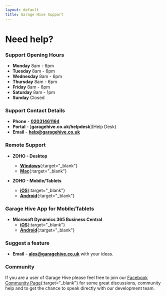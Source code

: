 ```yaml
---
layout: default
title: Garage Hive Support
---
```


# Need help? 

### Support Opening Hours
* **Monday** 8am - 6pm
* **Tuesday** 8am - 6pm
* **Wednesday** 8am - 6pm
* **Thursday** 8am - 6pm
* **Friday** 8am - 6pm
* **Saturday** 8am - 1pm
* **Sunday** Closed

### Support Contact Details
* **Phone** - [**02031461164**](tel:02031461164)
* **Portal** - [**garagehive.co.uk/helpdesk**](Help Desk)
* **Email** - [**help@garagehive.co.uk**](mailto:help@garagehive.co.uk)

### Remote Support
* **ZOHO - Desktop**
    * [**Windows**](https://assist.zoho.eu/install-customer-plugin){:target="_blank"}
    * [**Mac**](https://join.zoho.eu){:target="_blank"}

* **ZOHO - Mobile/Tablets**
    * [**iOS**](https://apps.apple.com/gb/app/zoho-assist-customer/id1277551323){:target="_blank"}
    * [**Android**](https://play.google.com/store/apps/details?id=com.zoho.assist.agent&hl=en_GB){:target="_blank"}

### Garage Hive App for Mobile/Tablets  
* **Microsoft Dynamics 365 Business Central**
    * [**iOS**](https://apps.apple.com/sg/app/dynamics-365-business-central/id1093325047){:target="_blank"}   
    * [**Android**](https://play.google.com/store/apps/details?id=com.microsoft.dynamics.ProjectMadeira&hl=en_GB){:target="_blank"}   

### Suggest a feature
* **Email** - [**alex@garagehive.co.uk**](mailto:alex@garagehive.co.uk) with your ideas.

### Community 

If you are a user of Garage Hive please feel free to join our [Facebook Community Page](https://www.facebook.com/groups/1808538692573390/ "Facebook Community"){:target="_blank"} for some great discussions, community help and to get the chance to speak directly with our development team.